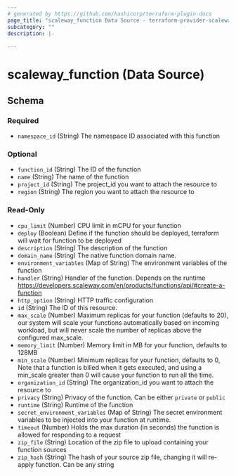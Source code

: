 ```yaml
---
# generated by https://github.com/hashicorp/terraform-plugin-docs
page_title: "scaleway_function Data Source - terraform-provider-scaleway"
subcategory: ""
description: |-
  
---
```


# scaleway_function (Data Source)





<!-- schema generated by tfplugindocs -->
## Schema

### Required

- `namespace_id` (String) The namespace ID associated with this function

### Optional

- `function_id` (String) The ID of the function
- `name` (String) The name of the function
- `project_id` (String) The project_id you want to attach the resource to
- `region` (String) The region you want to attach the resource to

### Read-Only

- `cpu_limit` (Number) CPU limit in mCPU for your function
- `deploy` (Boolean) Define if the function should be deployed, terraform will wait for function to be deployed
- `description` (String) The description of the function
- `domain_name` (String) The native function domain name.
- `environment_variables` (Map of String) The environment variables of the function
- `handler` (String) Handler of the function. Depends on the runtime https://developers.scaleway.com/en/products/functions/api/#create-a-function
- `http_option` (String) HTTP traffic configuration
- `id` (String) The ID of this resource.
- `max_scale` (Number) Maximum replicas for your function (defaults to 20), our system will scale your functions automatically based on incoming workload, but will never scale the number of replicas above the configured max_scale.
- `memory_limit` (Number) Memory limit in MB for your function, defaults to 128MB
- `min_scale` (Number) Minimum replicas for your function, defaults to 0, Note that a function is billed when it gets executed, and using a min_scale greater than 0 will cause your function to run all the time.
- `organization_id` (String) The organization_id you want to attach the resource to
- `privacy` (String) Privacy of the function. Can be either `private` or `public`
- `runtime` (String) Runtime of the function
- `secret_environment_variables` (Map of String) The secret environment variables to be injected into your function at runtime.
- `timeout` (Number) Holds the max duration (in seconds) the function is allowed for responding to a request
- `zip_file` (String) Location of the zip file to upload containing your function sources
- `zip_hash` (String) The hash of your source zip file, changing it will re-apply function. Can be any string
